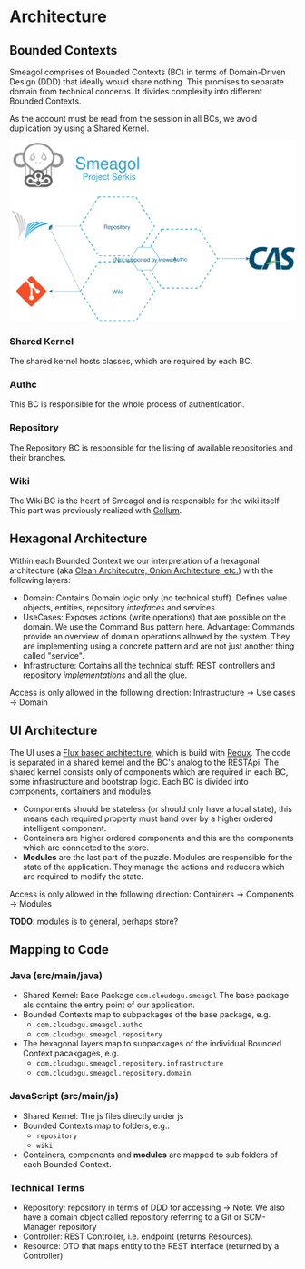 # Architecture

## Bounded Contexts

Smeagol comprises of Bounded Contexts (BC) in terms of Domain-Driven Design (DDD) that ideally would share nothing.
This promises to separate domain from technical concerns. It divides complexity into different Bounded Contexts.

As the account must be read from the session in all BCs, we avoid duplication by using a Shared Kernel. 
 
![Bounded Contexts](assets/boundedcontexts.svg)

### Shared Kernel

The shared kernel hosts classes, which are required by each BC.

### Authc

This BC is responsible for the whole process of authentication.

### Repository

The Repository BC is responsible for the listing of available repositories and their branches.

### Wiki

The Wiki BC is the heart of Smeagol and is responsible for the wiki itself. This part was previously realized with [Gollum](https://github.com/gollum/gollum).

## Hexagonal Architecture 

Within each Bounded Context we our interpretation of a hexagonal architecture (aka [Clean Architecutre, Onion Architecture, etc.](https://8thlight.com/blog/uncle-bob/2012/08/13/the-clean-architecture.html)) with the following layers:

* Domain: Contains Domain logic only (no technical stuff). Defines value objects, entities, repository *interfaces* and services
* UseCases: Exposes actions (write operations) that are possible on the domain.
  We use the Command Bus pattern here. Advantage: Commands provide an overview of domain operations allowed by the system. 
  They are implementing using a concrete pattern and are not just another thing called "service".   
* Infrastructure: Contains all the technical stuff: REST controllers and repository *implementations* and all the glue.

Access is only allowed in the following direction: Infrastructure -> Use cases -> Domain

## UI Architecture

The UI uses a [Flux based architecture](https://facebook.github.io/flux), which is build with [Redux](https://redux.js.org/).
The code is separated in a shared kernel and the BC's analog to the RESTApi. The shared kernel consists only of 
components which are required in each BC, some infrastructure and bootstrap logic. Each BC is divided into components,
containers and modules. 

* Components should be stateless (or should only have a local state), this means each required property
must hand over by a higher ordered intelligent component. 
* Containers are higher ordered components and this are the components which are connected to the store. 
* __Modules__ are the last part of the puzzle. Modules are responsible for the state of the application. They manage the 
actions and reducers which are required to modify the state.

Access is only allowed in the following direction: Containers -> Components -> Modules

**TODO**: modules is to general, perhaps store?

## Mapping to Code

### Java (src/main/java)

* Shared Kernel: Base Package `com.cloudogu.smeagol`
  The base package als contains the entry point of our application.
* Bounded Contexts map to subpackages of the base package, e.g.
   * `com.cloudogu.smeagol.authc`
   * `com.cloudogu.smeagol.repository`
* The hexagonal layers map to subpackages of the individual Bounded Context pacakgages, e.g.
   * `com.cloudogu.smeagol.repository.infrastructure`
   * `com.cloudogu.smeagol.repository.domain`
   
### JavaScript (src/main/js)

* Shared Kernel: The js files directly under js
* Bounded Contexts map to folders, e.g.:
   * `repository`
   * `wiki`
* Containers, components and __modules__ are mapped to sub folders of each Bounded Context.
   
### Technical Terms

* Repository: repository in terms of DDD for accessing -> Note: We also have a domain object called repository referring to a Git or SCM-Manager repository
* Controller: REST Controller, i.e. endpoint (returns Resources).
* Resource: DTO that maps entity to the REST interface (returned by a Controller)
